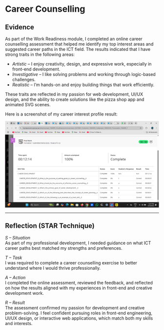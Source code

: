 # Career Counselling

## Evidence

As part of the Work Readiness module, I completed an online career counselling assessment that helped me identify my top interest areas and suggested career paths in the ICT field. The results indicated that I have strong traits in the following areas:

- *Artistic* – I enjoy creativity, design, and expressive work, especially in front-end development.
- *Investigative* – I like solving problems and working through logic-based challenges.
- *Realistic* – I’m hands-on and enjoy building things that work efficiently.

These traits are reflected in my passion for web development, UI/UX design, and the ability to create solutions like the pizza shop app and animated SVG scenes.

Here is a screenshot of my career interest profile result:

![Career Counselling Result](./media/career-counselling-results.png)

---

## Reflection (STAR Technique)

*S – Situation*  
As part of my professional development, I needed guidance on what ICT career paths best matched my strengths and preferences.

*T – Task*  
I was required to complete a career counselling exercise to better understand where I would thrive professionally.

*A – Action*  
I completed the online assessment, reviewed the feedback, and reflected on how the results aligned with my experiences in front-end and creative development work.

*R – Result*  
The assessment confirmed my passion for development and creative problem-solving. I feel confident pursuing roles in front-end engineering, UI/UX design, or interactive web applications, which match both my skills and interests.

